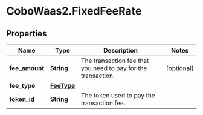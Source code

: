 # CoboWaas2.FixedFeeRate

## Properties

Name | Type | Description | Notes
------------ | ------------- | ------------- | -------------
**fee_amount** | **String** | The transaction fee that you need to pay for the transaction. | [optional] 
**fee_type** | [**FeeType**](FeeType.md) |  | 
**token_id** | **String** | The token used to pay the transaction fee. | 


